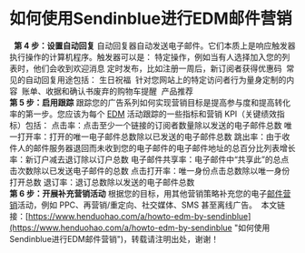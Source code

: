 # 如何使用Sendinblue进行EDM邮件营销
​
​
**第 4 步：设置自动回复**
​
自动回复器自动发送电子邮件。它们本质上是响应触发器执行操作的计算机程序。
​
触发器可以是：
​
特定操作，例如当有人选择加入您的列表时，他们会收到欢迎消息
​
定时发布，比如注册一周后，新订阅者获得优惠码
​
常见的自动回复用途包括：
​
生日祝福
​
针对您网站上的特定访问者行为量身定制的内容
​
账单、收据和确认书
​
废弃的购物车提醒
​
产品推荐
​
\
​
​
**第 5 步：启用跟踪**
​
跟踪您的广告系列如何实现营销目标是提高参与度和提高转化率的第一步。您应该为每个 [EDM](https://www.henduohao.com/tag/edm "EDM 是 Email Direct Marketing 的缩写，即电子邮件营销，简称为邮件营销。") 活动跟踪的一些指标和营销 KPI（关键绩效指标）包括：
​
点击率：点击至少一个链接的订阅者数量除以发送的电子邮件总数
​
唯一打开率：打开的唯一电子邮件总数除以已发送的电子邮件总数
​
跳出率：由于收件人的邮件服务器退回而未收到您的电子邮件的电子邮件地址的总百分比
​
列表增长率：新订户减去退订除以订户总数
​
电子邮件共享率：电子邮件中“共享此”的总点击次数除以已发送电子邮件的总数
​
点击打开率：唯一身份点击总数除以唯一身份打开总数
​
退订率：退订总数除以发送的电子邮件总数
​
\
​
​
**第 6 步：开展补充营销活动**
​
根据您的目标，用其他营销策略补充您的电子[邮件营销](https://www.henduohao.com/tag/email-marketing "EDM营销（Email Direct Marketing）也即：Email营销、电子邮件营销。EDM有多种用途，可以发送电子广告、产品信息、销售信息、市场调查、市场推广活动信息等。")活动，例如 PPC、再营销/重定向、社交媒体、SMS 甚至离线广告。
​
本文链接：[https://www.henduohao.com/a/howto-edm-by-sendinblue](https://www.henduohao.com/a/howto-edm-by-sendinblue "如何使用Sendinblue进行EDM邮件营销")，转载请注明出处，谢谢！